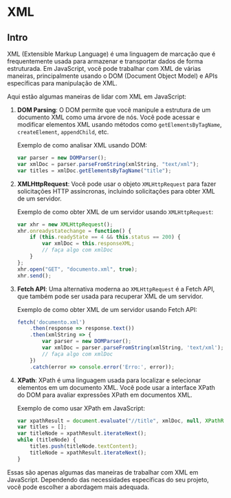 # XML
## Intro
XML (Extensible Markup Language) é uma linguagem de marcação que é frequentemente usada para armazenar e transportar dados de forma estruturada. Em JavaScript, você pode trabalhar com XML de várias maneiras, principalmente usando o DOM (Document Object Model) e APIs específicas para manipulação de XML.

Aqui estão algumas maneiras de lidar com XML em JavaScript:

1. **DOM Parsing**: O DOM permite que você manipule a estrutura de um documento XML como uma árvore de nós. Você pode acessar e modificar elementos XML usando métodos como `getElementsByTagName`, `createElement`, `appendChild`, etc.

   Exemplo de como analisar XML usando DOM:
   ```javascript
   var parser = new DOMParser();
   var xmlDoc = parser.parseFromString(xmlString, "text/xml");
   var titles = xmlDoc.getElementsByTagName("title");
   ```

2. **XMLHttpRequest**: Você pode usar o objeto `XMLHttpRequest` para fazer solicitações HTTP assíncronas, incluindo solicitações para obter XML de um servidor.

   Exemplo de como obter XML de um servidor usando `XMLHttpRequest`:
   ```javascript
   var xhr = new XMLHttpRequest();
   xhr.onreadystatechange = function() {
       if (this.readyState == 4 && this.status == 200) {
           var xmlDoc = this.responseXML;
           // faça algo com xmlDoc
       }
   };
   xhr.open("GET", "documento.xml", true);
   xhr.send();
   ```

3. **Fetch API**: Uma alternativa moderna ao `XMLHttpRequest` é a Fetch API, que também pode ser usada para recuperar XML de um servidor.

   Exemplo de como obter XML de um servidor usando Fetch API:
   ```javascript
   fetch('documento.xml')
       .then(response => response.text())
       .then(xmlString => {
           var parser = new DOMParser();
           var xmlDoc = parser.parseFromString(xmlString, 'text/xml');
           // faça algo com xmlDoc
       })
       .catch(error => console.error('Erro:', error));
   ```

4. **XPath**: XPath é uma linguagem usada para localizar e selecionar elementos em um documento XML. Você pode usar a interface XPath do DOM para avaliar expressões XPath em documentos XML.

   Exemplo de como usar XPath em JavaScript:
   ```javascript
   var xpathResult = document.evaluate("//title", xmlDoc, null, XPathResult.ANY_TYPE, null);
   var titles = [];
   var titleNode = xpathResult.iterateNext();
   while (titleNode) {
       titles.push(titleNode.textContent);
       titleNode = xpathResult.iterateNext();
   }
   ```

Essas são apenas algumas das maneiras de trabalhar com XML em JavaScript. Dependendo das necessidades específicas do seu projeto, você pode escolher a abordagem mais adequada.

